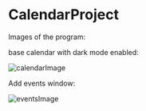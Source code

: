 # CalendarProject
Images of the program:

base calendar with dark mode enabled:

![calendarImage](https://user-images.githubusercontent.com/73325837/131205244-dcbab987-82d9-49bf-883f-0d08a6146ff7.png)

Add events window: 

![eventsImage](https://user-images.githubusercontent.com/73325837/131205286-47b35fdb-ded7-4b85-adc3-7ce0f65dd80d.png)
